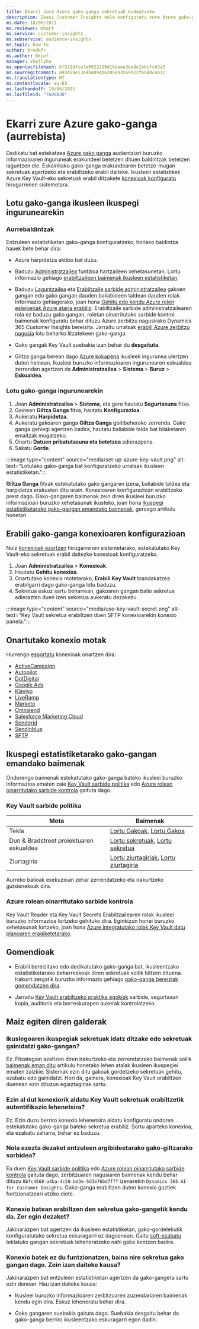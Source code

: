```yaml
---
title: Ekarri zure Azure gako-ganga sekretuak kudeatzeko
description: Ikasi Customer Insights nola konfiguratu zure Azure gako-ganga erabiltzeko.
ms.date: 10/06/2021
ms.reviewer: mhart
ms.service: customer-insights
ms.subservice: audience-insights
ms.topic: how-to
author: brndkfr
ms.author: bkief
manager: shellyha
ms.openlocfilehash: 6f521dfce3e0922238d16beee3be8e1bbcfc63a5
ms.sourcegitcommit: 693458e13e4b4d94b6205093559912f6a4dc4a1c
ms.translationtype: HT
ms.contentlocale: eu-ES
ms.lasthandoff: 10/06/2021
ms.locfileid: "7606030"
---
```

# <a name="bring-your-own-azure-key-vault-preview"></a>Ekarri zure Azure gako-ganga (aurrebista)

Dedikatu bat estekatzea [Azure gako ganga](/azure/key-vault/general/basic-concepts) audientziari buruzko informazioaren inguruneak erakundeei betetzen dituen baldintzak betetzen laguntzen die.
Eskainitako gako-ganga erakundearen betetze-mugan sekretuak agertzeko eta erabiltzeko erabil daiteke. Ikusleen estatistikek Azure Key Vault-eko sekretuak erabil ditzakete [konexioak konfiguratu](connections.md) hirugarrenen sistemetara.

## <a name="link-the-key-vault-to-the-audience-insights-environment"></a>Lotu gako-ganga ikusleen ikuspegi ingurunearekin

### <a name="prerequisites"></a>Aurrebaldintzak

Entzuleen estatistiketan gako-ganga konfiguratzeko, honako baldintza hauek bete behar dira:

- Azure harpidetza aktibo bat duzu.

- Baduzu [Administratzailea](permissions.md#administrator) funtzioa hartzaileen xehetasunetan. Lortu informazio gehiago [erabiltzaileen baimenak ikusleen estatistiketan](permissions.md#assign-roles-and-permissions).

- Baduzu [Laguntzailea](/azure/role-based-access-control/built-in-roles#contributor) eta [Erabiltzaile sarbide administratzailea](/azure/role-based-access-control/built-in-roles#user-access-administrator) gakoen gangan edo gako gangan dauden baliabideen taldean dauden rolak. Informazio gehiagorako, joan hona [Gehitu edo kendu Azure rolen esleipenak Azure ataria erabiliz](/azure/role-based-access-control/role-assignments-portal). Erabiltzaile sarbide administratzailearen rola ez baduzu gako gangan, roletan oinarritutako sarbide kontrol baimenak konfiguratu behar dituzu Azure zerbitzu nagusirako Dynamics 365 Customer Insights bereizita. Jarraitu urratsak [erabili Azure zerbitzu nagusia](connect-service-principal.md) lotu beharko litzatekeen gako-ganga.

- Gako gangak Key Vault suebakia izan behar du **desgaituta**.

- Giltza ganga berean dago [Azure kokapena](https://azure.microsoft.com/global-infrastructure/geographies/#overview) ikusleek ingurunea ulertzen duten heinean. Ikusleei buruzko informazioaren ingurunearen eskualdea zerrendan agertzen da **Administratzailea** > **Sistema** > **Buruz** > **Eskualdea**.

### <a name="link-a-key-vault-to-the-environment"></a>Lotu gako-ganga ingurunearekin

1. Joan **Administratzailea** > **Sistema**, eta gero hautatu **Segurtasuna** fitxa.
1. Gainean **Giltza Ganga** fitxa, hautatu **Konfigurazioa**.
1. Aukeratu **Harpidetza**.
1. Aukeratu gakoaren ganga **Giltza Ganga** goitibeherako zerrenda. Gako ganga gehiegi agertzen badira, hautatu baliabide talde bat bilaketaren emaitzak mugatzeko.
1. Onartu **Datuen pribatutasuna eta betetzea** adierazpena.
1. Sakatu **Gorde**.

:::image type="content" source="media/set-up-azure-key-vault.png" alt-text="Lotutako gako-ganga bat konfiguratzeko urratsak ikusleen estatistiketan.":::

**Giltza Ganga** fitxak estekatutako gako gangaren izena, baliabide taldea eta harpidetza erakusten ditu orain. Konexioaren konfigurazioan erabiltzeko prest dago.
Gako-gangaren baimenak zein diren ikusleei buruzko informazioari buruzko xehetasunak ikusteko, joan hona [Ikuspegi estatistiketarako gako-gangan emandako baimenak](#permissions-granted-on-the-key-vault-to-audience-insights), geroago artikulu honetan.

## <a name="use-the-key-vault-in-the-connection-setup"></a>Erabili gako-ganga konexioaren konfigurazioan

Noiz [konexioak ezartzen](connections.md) hirugarrenen sistemetarako, estekatutako Key Vault-eko sekretuak erabil daitezke konexioak konfiguratzeko.

1. Joan **Administratzailea** > **Konexioak**.
1. Hautatu **Gehitu konexioa**.
1. Onartutako konexio motetarako, **Erabili Key Vault** txandakatzea erabilgarri dago gako-ganga lotu baduzu.
1. Sekretua eskuz sartu beharrean, gakoaren gangan balio sekretua adierazten duen izen sekretua aukeratu dezakezu.

:::image type="content" source="media/use-key-vault-secret.png" alt-text="Key Vault sekretua erabiltzen duen SFTP konexioarekin konexio panela.":::

## <a name="supported-connection-types"></a>Onartutako konexio motak

Hurrengo [esportatu](export-destinations.md) konexioak onartzen dira:

* [ActiveCampaign](export-active-campaign.md)
* [Autopilot](export-autopilot.md)
* [DotDigital](export-dotdigital.md)
* [Google Ads](export-google-ads.md)
* [Klaviyo](export-klaviyo.md)
* [LiveRamp](export-liveramp.md)
* [Marketo](export-marketo.md)
* [Omnisend](export-omnisend.md)
* [Salesforce Marketing Cloud](export-salesforce.md)
* [Sendgrid](export-sendgrid.md)
* [Sendinblue](export-sendinblue.md)
* [SFTP](export-sftp.md)

## <a name="permissions-granted-on-the-key-vault-to-audience-insights"></a>Ikuspegi estatistiketarako gako-gangan emandako baimenak

Ondorengo baimenak estekatutako gako-ganga bateko ikusleei buruzko informazioa ematen zaie [Key Vault sarbide politika](/azure/key-vault/general/assign-access-policy?tabs=azure-portal) edo [Azure rolean oinarritutako sarbide kontrola](/azure/key-vault/general/rbac-guide?tabs=azure-cli) gaituta dago.

### <a name="key-vault-access-policy"></a>Key Vault sarbide politika

| Mota        | Baimenak          |
| ----------- | -------------------- |
| Tekla         | [Lortu Gakoak](/rest/api/keyvault/get-keys), [Lortu Gakoa](/rest/api/keyvault/get-key)                                 |
| Dun & Bradstreet proiektuaren eskualdea      | [Lortu sekretuak](/rest/api/keyvault/get-secrets), [Lortu sekretua](/rest/api/keyvault/get-secret)                     |
| Ziurtagiria | [Lortu ziurtagiriak](/rest/api/keyvault/get-certificates), [Lortu ziurtagiria](/rest/api/keyvault/get-certificate) |

Aurreko balioak exekuzioan zehar zerrendatzeko eta irakurtzeko gutxienekoak dira.

### <a name="azure-role-based-access-control"></a>Azure rolean oinarritutako sarbide kontrola

Key Vault Reader eta Key Vault Secrets Erabiltzailearen rolak ikusleei buruzko informazioa lortzeko gehituko dira. Eginkizun horiei buruzko xehetasunak lortzeko, joan hona [Azure integratutako rolak Key Vault datu planoaren eragiketetarako](/azure/key-vault/general/rbac-guide?tabs=azure-cli).

## <a name="recommendations"></a>Gomendioak

- Erabili bereizitako edo dedikatutako gako-ganga bat, ikusleentzako estatistiketarako beharrezkoak diren sekretuak soilik biltzen dituena. Irakurri zergatik buruzko informazio gehiago [gako-ganga bereiziak gomendatzen dira](/azure/key-vault/general/best-practices#why-we-recommend-separate-key-vaults).

- Jarraitu [Key Vault erabiltzeko praktika egokiak](/azure/key-vault/general/best-practices#turn-on-logging) sarbide, segurtasun kopia, auditoria eta berreskurapen aukerak kontrolatzeko.

## <a name="frequently-asked-questions"></a>Maiz egiten diren galderak

### <a name="can-audience-insights-write-secrets-or-overwrite-secrets-into-the-key-vault"></a>Ikuslegoaren ikuspegiak sekretuak idatz ditzake edo sekretuak gainidatzi gako-gangan?

Ez. Fitxategian azaltzen diren irakurtzeko eta zerrendatzeko baimenak soilik [baimenak eman ditu](#permissions-granted-on-the-key-vault-to-audience-insights) artikulu honetako lehen atalak ikusleen ikuspegiei ematen zaizkie. Sistemak ezin ditu gakoak gordetzeko sekretuak gehitu, ezabatu edo gainidatzi. Hori da, gainera, konexioak Key Vault erabiltzen duenean ezin dituzun egiaztagiriak sartu.

### <a name="can-i-change-a-connection-from-using-key-vault-secrets-to-default-authentication"></a>Ezin al dut konexiorik aldatu Key Vault sekretuak erabiltzetik autentifikazio lehenetsira?

Ez. Ezin duzu berriro konexio lehenetsira aldatu konfiguratu ondoren estekatutako gako-ganga bateko sekretua erabiliz. Sortu aparteko konexioa, eta ezabatu zaharra, behar ez baduzu.

### <a name="how-can-i-revoke-access-to-a-key-vault-for-audience-insights"></a>Nola ezezta dezaket entzuleen argibideetarako gako-giltzarako sarbidea?

Ea duen [Key Vault sarbide politika](/azure/key-vault/general/assign-access-policy?tabs=azure-portal) edo [Azure rolean oinarritutako sarbide kontrola](/azure/key-vault/general/rbac-guide?tabs=azure-cli) gaituta dago, zerbitzuaren nagusiaren baimenak kendu behar dituzu `0bfc4568-a4ba-4c58-bd3e-5d3e76bd7fff` izenarekin `Dynamics 365 AI for Customer Insights`. Gako-ganga erabiltzen duten konexio guztiek funtzionatzeari utziko diote.

### <a name="a-secret-thats-used-in-a-connection-got-removed-from-the-key-vault-what-can-i-do"></a>Konexio batean erabiltzen den sekretua gako-gangetik kendu da. Zer egin dezaket?

Jakinarazpen bat agertzen da ikusleen estatistiketan, gako-gordelekutik konfiguratutako sekretua eskuragarri ez dagoenean. Gaitu [soft-ezabatu](/azure/key-vault/general/soft-delete-overview) teklatuko gangan sekretuak leheneratzeko nahi gabe kentzen badira.

### <a name="a-connection-doesnt-work-but-my-secret-is-in-the-key-vault-what-might-be-the-cause"></a>Konexio batek ez du funtzionatzen, baina nire sekretua gako gangan dago. Zein izan daiteke kausa?

Jakinarazpen bat entzuleen estatistiketan agertzen da gako-gangera sartu ezin denean. Hau izan daiteke kausa:

- Ikusleei buruzko informazioaren zerbitzuaren zuzendariaren baimenak kendu egin dira. Eskuz leheneratu behar dira.

- Gako gangaren suebakia gaituta dago. Suebakia desgaitu behar da gako-ganga berriro ikusleentzako eskuragarri egon dadin.
